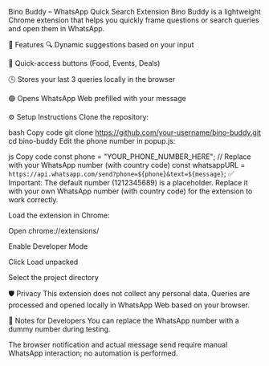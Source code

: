  Bino Buddy – WhatsApp Quick Search Extension
Bino Buddy is a lightweight Chrome extension that helps you quickly frame questions or search queries and open them in WhatsApp.

🚀 Features
🔍 Dynamic suggestions based on your input

📎 Quick-access buttons (Food, Events, Deals)

🕓 Stores your last 3 queries locally in the browser

🟢 Opens WhatsApp Web prefilled with your message

⚙️ Setup Instructions
Clone the repository:

bash
Copy code
git clone https://github.com/your-username/bino-buddy.git
cd bino-buddy
Edit the phone number in popup.js:

js
Copy code
const phone = "YOUR_PHONE_NUMBER_HERE"; // Replace with your WhatsApp number (with country code)
const whatsappURL = `https://api.whatsapp.com/send?phone=${phone}&text=${message}`;
✅ Important:
The default number (1212345689) is a placeholder.
Replace it with your own WhatsApp number (with country code) for the extension to work correctly.

Load the extension in Chrome:

Open chrome://extensions/

Enable Developer Mode

Click Load unpacked

Select the project directory

🛡️ Privacy
This extension does not collect any personal data. Queries are processed and opened locally in WhatsApp Web based on your browser.

🧪 Notes for Developers
You can replace the WhatsApp number with a dummy number during testing.

The browser notification and actual message send require manual WhatsApp interaction; no automation is performed.
